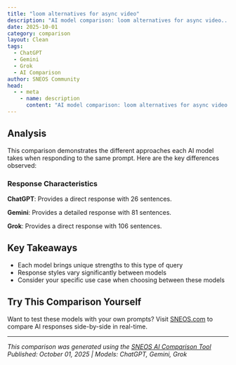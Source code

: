 ```yaml
---
title: "loom alternatives for async video"
description: "AI model comparison: loom alternatives for async video..."
date: 2025-10-01
category: comparison
layout: Clean
tags:
  - ChatGPT
  - Gemini
  - Grok
  - AI Comparison
author: SNEOS Community
head:
  - - meta
    - name: description
      content: "AI model comparison: loom alternatives for async video..."
---
```


<ChatComparison
  title="loom alternatives for async video"
  prompt="loom alternatives for async video"
  :responses='{"ChatGPT": "Certainly! Here are some popular alternatives to Loom for asynchronous video communication and recording:\n\n1. **Vidyard** \n - Features: Screen and webcam recording, video hosting, analytics, integrations with sales and marketing tools. \n - Use case: Great for sales teams and customer communication.\n\n2. **CloudApp** \n - Features: Screen recording, GIF creation, webcam recording, annotation tools, easy sharing. \n - Use case: Ideal for quick visual communication in teams.\n\n3. **Screencast-O-Matic** \n - Features: Screen and webcam recording, video editing, captions, hosting options. \n - Use case: Suitable for educators and content creators.\n\n4. **Vimeo Record** \n - Features: Screen and camera recording, video organization, sharing, and privacy controls. \n - Use case: Good for professional video creation with Vimeo\u2019s hosting power.\n\n5. **Soapbox by Wistia** \n - Features: Record webcam and screen simultaneously, simple video editing, call-to-action buttons. \n - Use case: Useful for marketing and sales videos.\n\n6. **Flipgrid** \n - Features: Video discussions platform allowing users to create and share short videos asynchronously. \n - Use case: Primarily education-focused but useful for team interactions.\n\n7. **Descript** \n - Features: Screen recording, transcription, multitrack editing, overdub. \n - Use case: Great for creating polished video and audio content.\n\n8. **Hippo Video** \n - Features: Screen and webcam recording, video editing, email and CRM integrations. \n - Use case: Sales, marketing, and customer support videos.\n\nEach of these tools offers asynchronous video features similar to Loom but with varying additional capabilities depending on your specific needs.", "Gemini": "You\u0027re looking for Loom alternatives for async video communication. Great! Here\u0027s a breakdown of some excellent options, categorized by their strengths and specific use cases, along with considerations for choosing the right one:\n\n**1. Comprehensive Alternatives (Similar Feature Set to Loom):**\n\n* **Vidyard:**\n * **Strengths:** Powerful features for video marketing, sales, and internal communications. Excellent analytics, integrations with CRMs (Salesforce, HubSpot), and marketing automation platforms. More robust video management and hosting capabilities than Loom. Can also track who is watching videos and for how long, as well as where they are clicking within the video.\n * **Use Cases:** Sales teams, marketing teams, internal communications for larger organizations, training, and customer support.\n * **Considerations:** More expensive than Loom, potentially overkill for simple internal communication. Focus is more geared towards sales/marketing video.\n* **CloudApp:**\n * **Strengths:** Not just video recording, but also screenshots, GIF creation, and annotation. Good for quick communication and visual explanations. Very easy to use.\n * **Use Cases:** Support teams, product managers, designers, developers, and anyone who needs to share visual information quickly.\n * **Considerations:** Video editing capabilities are more basic than Loom or Vidyard.\n* **Descript:**\n * **Strengths:** Primarily a podcast/audio editor, but has excellent screen recording and video editing capabilities. **Key feature: AI-powered transcription and editing.** Edit your videos by editing the transcript! This is revolutionary. Includes screen recording and webcam recording as well.\n * **Use Cases:** Creating tutorials, editing recorded meetings, creating marketing videos, and generally anyone who needs powerful video editing capabilities.\n * **Considerations:** Steeper learning curve due to the advanced editing features. More expensive than Loom for basic use, but worth it for professional video editing.\n* **Berrycast:**\n * **Strengths:** Focuses on clean, simple video recording and sharing. Offers annotations, a sidebar with your face during recording, and call-to-action buttons.\n * **Use Cases:** Internal communication, customer support, product demos.\n * **Considerations:** Fewer advanced features than Vidyard or Descript, but a good balance of usability and functionality.\n* **Vimeo Record (Vimeo):**\n * **Strengths:** Integrates seamlessly with Vimeo\u0027s video platform. Clean interface, good video quality, and easy sharing. If you already use Vimeo, this is a natural choice.\n * **Use Cases:** Internal communication, presentations, tutorials, sharing drafts for feedback.\n * **Considerations:** Requires a Vimeo account (even the free version). Best suited for those already within the Vimeo ecosystem.\n* **Sendspark:**\n * **Strengths:** Personalization is key, with a focus on embedding video directly into emails. Integrates with popular email platforms and CRMs. Good for sales outreach and customer engagement.\n * **Use Cases:** Sales teams, customer success, marketing.\n * **Considerations:** Best if your primary use case is embedding video within email. Video editing capabilities are more basic.\n\n**2. Alternatives for Specific Use Cases:**\n\n* **For Developers (code sharing):**\n * **ScreenPal (formerly Screencast-O-Matic):** A widely used tool with good screen recording, editing, and sharing features.\n * **Recordit:** Very simple, quick screen recording for GIFs and short videos.\n* **For Internal Communications (Teams/Slack Focused):**\n * **Microsoft Stream:** If you\u0027re heavily invested in the Microsoft ecosystem (Teams, Office 365), Stream is a strong contender. It\u0027s included in many Microsoft subscriptions.\n * **Slack Huddles/Clips:** Slack\u0027s built-in features are improving. Huddles are great for quick real-time chats, and Clips are for async video messages within Slack.\n* **For Customer Support:**\n * **BombBomb:** Focuses on personal video messages to build relationships with customers.\n * **Helpjuice:** (If you\u0027re also looking for a knowledge base) Integrates video into your knowledge base articles.\n* **For Teaching/Training:**\n * **OBS Studio:** A free and open-source tool, but more complex to set up. Great for recording longer videos with multiple sources (screen, webcam, overlays).\n * **Camtasia:** Powerful screen recording and video editing software. More features than Loom, but also more expensive and a steeper learning curve.\n* **For quick screen recording:**\n * **Quicktime (Mac) / Xbox Game Bar (Windows):** If you just need basic screen recording, these built-in tools are free and easy to use.\n\n**3. Open-Source Alternatives:**\n\n* **OBS Studio:** (Mentioned above, but worth highlighting as a powerful, free, open-source option.) Great for recording and streaming.\n* **SimpleScreenRecorder:** A Linux-based screen recorder with good performance.\n\n**Key Considerations When Choosing:**\n\n* **Budget:** Loom has different pricing tiers, so compare that to the alternatives. Some offer free plans with limitations.\n* **Ease of Use:** How quickly can you and your team learn and use the tool?\n* **Features:** What specific features do you need? (Editing, annotation, integrations, analytics, custom branding)\n* **Integrations:** Does the tool integrate with the other apps you use (CRM, email, collaboration tools)?\n* **Video Hosting:** Where will your videos be stored and how will they be delivered? (Loom hosts the videos, some alternatives require you to host them yourself.)\n* **Security and Privacy:** Consider the security features and data privacy policies of each platform.\n* **Team Size:** Does the pricing scale well as your team grows?\n* **Customer Support:** Is good support available if you run into issues?\n\n**A Table Summarizing the Options:**\n\n| Feature | Loom | Vidyard | CloudApp | Descript | Berrycast | Vimeo Record | Microsoft Stream |\n|-------------------|-----------------|-----------------|-----------------|--------------------|-----------------|-----------------|-------------------|\n| **Core Function** | Async Video | Video Platform | Visual Comms | Video Editor | Async Video | Async Video | Video Platform |\n| **Price** | Paid \u002B Free | Paid \u002B Free | Paid \u002B Free | Paid \u002B Free | Paid \u002B Free | Paid \u002B Free | Included with MS |\n| **Ease of Use** | Very Easy | Moderate | Easy | Moderate to Hard | Easy | Easy | Moderate |\n| **Editing** | Basic | Moderate | Basic | Excellent | Basic | Basic | Basic |\n| **Integrations** | Good | Excellent | Good | Good | Good | Good | Excellent (MS) |\n| **Analytics** | Basic | Excellent | Basic | Basic | Basic | Basic | Basic |\n| **Best For** | Internal Comms | Sales/Marketing | Quick Comms | Pro Video Editing | Support/Demos | Vimeo Users | MS Ecosystem |\n\n**Recommendation:**\n\n* **For a direct Loom replacement with similar ease of use and functionality:** Start with CloudApp or Berrycast.\n* **For more robust video marketing and sales capabilities:** Vidyard is the leading option.\n* **For powerful video editing (especially with transcription):** Descript is the game-changer.\n* **If you\u0027re heavily invested in the Microsoft ecosystem:** Microsoft Stream is a solid choice.\n\n**Next Steps:**\n\n1. **Identify your key requirements:** What problems are you trying to solve with async video?\n2. **Shortlist 2-3 options:** Based on your requirements, pick a few alternatives to try.\n3. **Sign up for free trials:** Test out the tools and see which ones fit your workflow.\n4. **Get feedback from your team:** Make sure the tool you choose is easy for everyone to use.\n\nGood luck finding the perfect Loom alternative! Let me know if you have more specific questions.\n", "Grok": "If you\u0027re looking for alternatives to Loom for async video communication, there are several tools that offer similar functionality for recording and sharing videos asynchronously. These tools are great for team collaboration, remote work, tutorials, or customer communication. Below is a list of popular alternatives:\n\n---\n\n### 1. Vidyard\n - **Overview**: Vidyard is a video platform focused on business communication, marketing, and sales. It allows users to record and share videos asynchronously.\n - **Key Features**:\n - Screen and webcam recording.\n - Video hosting and analytics (viewer engagement tracking).\n - Integration with tools like Slack, Microsoft Teams, and CRMs (e.g., HubSpot, Salesforce).\n - Custom branding and call-to-action buttons.\n - **Pricing**: Free plan available; paid plans start at $19/month for advanced features.\n - **Best For**: Sales teams, marketing, and customer success teams.\n\n---\n\n### 2. BombBomb\n - **Overview**: BombBomb focuses on personalized video messaging, often for sales and customer outreach, with async video capabilities.\n - **Key Features**:\n - Record and send videos via email, text, or social media.\n - Integration with email clients and CRMs.\n - Video analytics and tracking.\n - Mobile app for recording on the go.\n - **Pricing**: Starts at $33/month (billed annually); offers a free trial.\n - **Best For**: Sales professionals and customer-facing teams.\n\n---\n\n### 3. Soapbox by Wistia\n - **Overview**: Soapbox is a free tool by Wistia that allows users to record videos with a split-screen view (webcam \u002B screen) for async communication.\n - **Key Features**:\n - Simple screen and webcam recording.\n - Basic editing tools (trimming, switching layouts).\n - Shareable links and embed options.\n - Upgrade to Wistia for advanced hosting and analytics.\n - **Pricing**: Free to use; Wistia plans start at $19/month for additional features.\n - **Best For**: Educators, small teams, or anyone needing a free async video tool.\n\n---\n\n### 4. Vimeo Record\n - **Overview**: Vimeo Record is a free extension and platform for recording and sharing videos, with a focus on collaboration.\n - **Key Features**:\n - Screen and webcam recording directly from the browser (via Chrome extension).\n - Automatic uploads to Vimeo for easy sharing.\n - Privacy controls and team collaboration features.\n - Integration with Vimeo\u2019s broader platform for advanced editing and hosting.\n - **Pricing**: Free for basic recording; Vimeo Plus starts at $7/month for more storage and features.\n - **Best For**: Teams and creators who already use Vimeo or need a simple recording tool.\n\n---\n\n### 5. Snagit (by TechSmith)\n - **Overview**: Snagit is primarily a screen capture tool, but it also offers video recording for async communication and tutorials.\n - **Key Features**:\n - Screen recording with annotations and basic editing.\n - Ability to capture scrolling windows or specific areas.\n - GIF creation and image editing as bonus features.\n - Direct sharing options via links or integrations.\n - **Pricing**: One-time purchase of $62.99 (includes 1 year of maintenance); no free plan.\n - **Best For**: Professionals creating detailed tutorials or documentation.\n\n---\n\n### 6. Screencastify\n - **Overview**: Screencastify is a popular screen recording tool, often used for education and team communication.\n - **Key Features**:\n - Record screen, webcam, or both with a browser extension.\n - Basic editing tools (trim, crop, add text).\n - Auto-save to Google Drive or export as MP4.\n - Team collaboration features in paid plans.\n - **Pricing**: Free plan with limited features (5-minute recording limit); paid plans start at $7/month.\n - **Best For**: Educators, small teams, or anyone needing a lightweight recording tool.\n\n---\n\n### 7. CloudApp\n - **Overview**: CloudApp is a visual communication tool for recording and sharing async videos, GIFs, and screenshots.\n - **Key Features**:\n - Screen recording and webcam capture.\n - Instant sharing via unique links.\n - Annotation tools for added clarity.\n - Integrates with Slack, Trello, and other productivity tools.\n - **Pricing**: Free plan with basic features; paid plans start at $9.95/month.\n - **Best For**: Remote teams and customer support.\n\n---\n\n### 8. Zight (formerly CloudApp)\n - **Overview**: Zight is the rebranded version of CloudApp, offering similar async video and screen recording capabilities with a modern interface.\n - **Key Features**:\n - Record screen or webcam with ease.\n - Share via links with expiration options for privacy.\n - Visual collaboration tools like annotations.\n - Integration with popular tools like Slack and Zendesk.\n - **Pricing**: Free plan available; paid plans start at $8/month (billed annually).\n - **Best For**: Teams needing fast, secure video sharing.\n\n---\n\n### 9. Tella\n - **Overview**: Tella is a modern async video tool designed for remote teams to communicate effectively with polished recordings.\n - **Key Features**:\n - Record screen, webcam, or both with customizable layouts.\n - Built-in editing tools (trim, add text, transitions).\n - Collaboration features for teams (comments, feedback).\n - Shareable links with branding options.\n - **Pricing**: Free plan with limited features; paid plans start at $19/month.\n - **Best For**: Remote teams and startups looking for a Loom-like experience.\n\n---\n\n### 10. Camtasia (by TechSmith)\n - **Overview**: Camtasia is a more advanced screen recording and video editing tool, suitable for async video communication with higher production quality.\n - **Key Features**:\n - Full-featured screen recording and webcam capture.\n - Robust editing suite (effects, transitions, annotations).\n - Export in multiple formats or share directly.\n - Templates for quick video creation.\n - **Pricing**: One-time purchase of $299.99; no free plan.\n - **Best For**: Professionals creating polished training videos or presentations.\n\n---\n\n### 11. Dubb\n - **Overview**: Dubb is a video communication platform focused on sales, marketing, and personalized outreach with async video.\n - **Key Features**:\n - Record and send videos via email, SMS, or social media.\n - Customizable video landing pages.\n - Analytics for tracking viewer engagement.\n - Mobile app for recording on the go.\n - **Pricing**: Free plan with basic features; paid plans start at $40/month.\n - **Best For**: Sales and marketing teams.\n\n---\n\n### Comparison Table:\n\n| Tool | Free Plan? | Starting Price (Paid) | Best For | Key Strength |\n|-----------------|------------|-----------------------|------------------------------|----------------------------|\n| Vidyard | Yes | $19/month | Sales \u0026 Marketing | Analytics \u0026 Integrations |\n| BombBomb | No | $33/month | Sales \u0026 Outreach | Personalized Messaging |\n| Soapbox (Wistia)| Yes | $19/month (Wistia) | Educators \u0026 Small Teams | Free \u0026 Simple Recording |\n| Vimeo Record | Yes | $7/month (Vimeo Plus)| Creators \u0026 Teams | Privacy Controls |\n| Snagit | No | $62.99 (one-time) | Tutorials \u0026 Documentation | Annotations \u0026 Editing |\n| Screencastify | Yes | $7/month | Education \u0026 Small Teams | Lightweight \u0026 Easy to Use |\n| CloudApp/Zight | Yes | $8-$9.95/month | Remote Teams | Fast Sharing \u0026 Visuals |\n| Tella | Yes | $19/month | Remote Teams \u0026 Startups | Modern Interface \u0026 Editing |\n| Camtasia | No | $299.99 (one-time) | Professional Content | Advanced Editing |\n| Dubb | Yes | $40/month | Sales \u0026 Marketing | Custom Landing Pages |\n\n---\n\n### How to Choose the Right Alternative:\n- **Budget**: If you\u2019re looking for a free tool, consider Soapbox, Vimeo Record, or Screencastify.\n- **Use Case**: For sales and personalized outreach, try Vidyard, BombBomb, or Dubb. For education or tutorials, Screencastify or Snagit work well.\n- **Team Collaboration**: Tools like Tella, CloudApp/Zight, and Vidyard offer great team features.\n- **Editing Needs**: For advanced editing, go for Camtasia or Snagit.\n\nLet me know if you\u2019d like a deeper dive into any of these tools or help with specific use cases!"}' 
  published-date="16:22"
/>

## Analysis

This comparison demonstrates the different approaches each AI model takes when responding to the same prompt. Here are the key differences observed:

### Response Characteristics

**ChatGPT**: Provides a direct response with 26 sentences. 

**Gemini**: Provides a detailed response with 81 sentences. 

**Grok**: Provides a direct response with 106 sentences. 

## Key Takeaways

- Each model brings unique strengths to this type of query
- Response styles vary significantly between models
- Consider your specific use case when choosing between these models

## Try This Comparison Yourself

Want to test these models with your own prompts? Visit [SNEOS.com](https://sneos.com) to compare AI responses side-by-side in real-time.

---

*This comparison was generated using the [SNEOS AI Comparison Tool](https://sneos.com)*
*Published: October 01, 2025 | Models: ChatGPT, Gemini, Grok*
